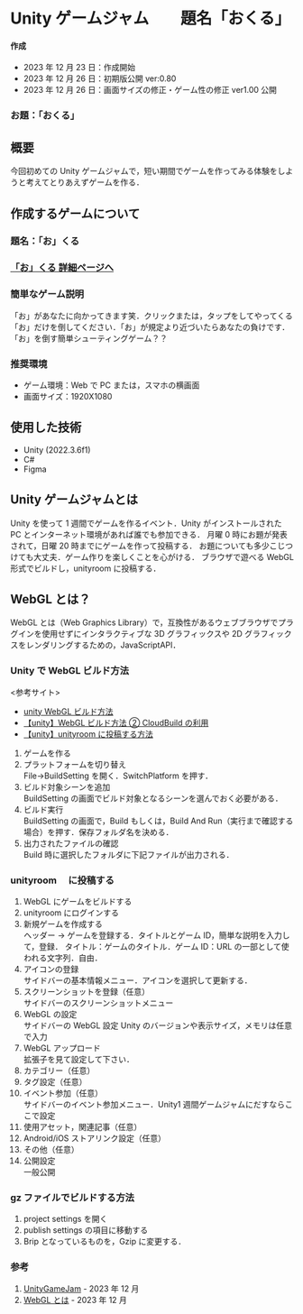 # Unity ゲームジャム　　題名「おくる」

#### 作成

- 2023 年 12 月 23 日：作成開始
- 2023 年 12 月 26 日：初期版公開 ver:0.80
- 2023 年 12 月 26 日：画面サイズの修正・ゲーム性の修正 ver1.00 公開

### お題：「おくる」

## 概要

今回初めての Unity ゲームジャムで，短い期間でゲームを作ってみる体験をしようと考えてとりあえずゲームを作る．

## 作成するゲームについて

### 題名：「お」くる

### [「お」くる 詳細ページへ](okuru_detail.md)

### 簡単なゲーム説明

「お」があなたに向かってきます笑．クリックまたは，タップをしてやってくる「お」だけを倒してください．「お」が規定より近づいたらあなたの負けです．
「お」を倒す簡単シューティングゲーム？？

### 推奨環境

- ゲーム環境：Web で PC または，スマホの横画面
- 画面サイズ：1920X1080

## 使用した技術

- Unity (2022.3.6f1)
- C#
- Figma

## Unity ゲームジャムとは

Unity を使って 1 週間でゲームを作るイベント．Unity がインストールされた PC とインターネット環境があれば誰でも参加できる．
月曜 0 時にお題が発表されて，日曜 20 時までにゲームを作って投稿する．
お題についても多少こじつけても大丈夫．ゲーム作りを楽しくことを心がける．
ブラウザで遊べる WebGL 形式でビルドし，unityroom に投稿する．

## WebGL とは？

WebGL とは（Web Graphics Library）で，互換性があるウェブブラウザでプラグインを使用せずにインタラクティブな 3D グラフィックスや 2D グラフィックスをレンダリングするための，JavaScriptAPI．

### Unity で WebGL ビルド方法

<参考サイト>

- [unity WebGL ビルド方法](https://blog.naichilab.com/entry/2017/04/29/125527)
- [【unity】WebGL ビルド方法 ② CloudBuild の利用](https://blog.naichilab.com/entry/cloud-build-webgl)
- [【unity】unityroom に投稿する方法](https://blog.naichilab.com/entry/how-to-upload-unityroom)

1. ゲームを作る
2. プラットフォームを切り替え<br>
   File→BuildSetting を開く．SwitchPlatform を押す．
3. ビルド対象シーンを追加<br>
   BuildSetting の画面でビルド対象となるシーンを選んでおく必要がある．
4. ビルド実行<br>
   BuildSetting の画面で，Build もしくは，Build And Run（実行まで確認する場合）を押す．保存フォルダ名を決める．
5. 出力されたファイルの確認<br>
   Build 時に選択したフォルダに下記ファイルが出力される．

### unityroom 　に投稿する

1. WebGL にゲームをビルドする
2. unityroom にログインする
3. 新規ゲームを作成する<br>
   ヘッダー → ゲームを登録する．タイトルとゲーム ID，簡単な説明を入力して，登録．
   タイトル：ゲームのタイトル．ゲーム ID：URL の一部として使われる文字列．自由．
4. アイコンの登録<br>
   サイドバーの基本情報メニュー．アイコンを選択して更新する．
5. スクリーンショットを登録（任意）<br>
   サイドバーのスクリーンショットメニュー
6. WebGL の設定<br>
   サイドバーの WebGL 設定
   Unity のバージョンや表示サイズ，メモリは任意で入力
7. WebGL アップロード<br>
   拡張子を見て設定して下さい．
8. カテゴリー（任意）
9. タグ設定（任意）
10. イベント参加（任意）<br>
    サイドバーのイベント参加メニュー．Unity1 週間ゲームジャムにだすならここで設定
11. 使用アセット，関連記事（任意）
12. Android/iOS ストアリンク設定（任意）
13. その他（任意）
14. 公開設定<br>
    一般公開

### gz ファイルでビルドする方法

1. project settings を開く
2. publish settings の項目に移動する
3. Brip となっているものを，Gzip に変更する．

### 参考

1. [UnityGameJam](https://unityroom.com/unity1weeks) - 2023 年 12 月
2. [WebGL とは](https://try-m.co.jp/blog/web-create/7350/) - 2023 年 12 月

